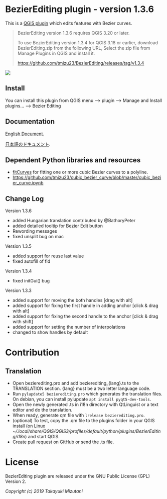  BezierEditing plugin - version 1.3.6
===================================
This is a [QGIS plugin](https://plugins.qgis.org/plugins/BezierEditing/) which edits features with Bezier curves.

> 
> BezierEditing version 1.3.6 requires QGIS 3.20 or later.
>
>
> To use BezierEditing version 1.3.4 for QGIS 3.18 or earlier, download BezierEditing.zip from the following URL,
> Select the zip file from Manage Plugins in QGIS and install it.
>
> https://github.com/tmizu23/BezierEditing/releases/tag/v1.3.4
>
> 

![](https://github.com/tmizu23/BezierEditing/wiki/images/BezierEditing.png)
  
Install
-------------

  You can install this plugin from QGIS menu --> plugin --> Manage and Install plugins... --> Bezier Editing

Documentation
-------------

  [English Document](https://github.com/tmizu23/BezierEditing/wiki/Document-(English)).
  
  [日本語のドキュメント](https://github.com/tmizu23/BezierEditing/wiki/%E3%83%89%E3%82%AD%E3%83%A5%E3%83%A1%E3%83%B3%E3%83%88%EF%BC%88Japanese%EF%BC%89).


Dependent Python libraries and resources
--------------------------------------------

* [fitCurves](https://github.com/volkerp/fitCurves) for fitting one or more cubic Bezier curves to a polyline.
* https://github.com/tmizu23/cubic_bezier_curve/blob/master/cubic_bezier_curve.ipynb


Change Log
--------------------------------------------
Version 1.3.6
- added Hungarian translation contributed by @BathoryPeter
- added detailed tooltip for Bezier Edit button
- Rewording messages
- fixed unsplit bug on mac

Version 1.3.5
- added support for reuse last value
- fixed autofill of fid

Version 1.3.4
- fixed initGui() bug

Version 1.3.3
- added support for moving the both handles [drag with alt]
- added support for fixing the first handle in adding anchor [click & drag with alt]
- added support for fixing the second handle to the anchor [click & drag with shift]
- added support for setting the number of interpolations
- changed to show handles by default


Contribution
=======

Translation
--------------------------------------------

* Open bezierediting.pro and add bezierediting_{lang}.ts to the TRANSLATION section. {lang} must be a two letter language code.
* Run `pylupdate5 bezierediting.pro` which generates the translation files. On debian, you can install pylupdate `apt install pyqt5-dev-tools`.
* Open the newly generated .ts in i18n directory with QtLinguist or a text editor and do the translation.
* When ready, generate qm file with `lrelease bezierediting.pro`.
* (optional) To test, copy the .qm file to the plugins folder in your QGIS install (on Linux _~/.local/share/QGIS/QGIS3/profiles/default/python/plugins/BezierEditing/i18n_) and start QGIS.
* Create pull request on GitHub or send the .ts file.

License
=======

 BezierEditing plugin are released under the GNU Public License (GPL) Version 2.

_Copyright (c) 2019 Takayuki Mizutani_

